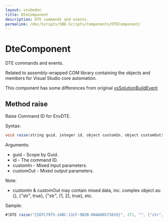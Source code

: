 ```yaml
---
layout: vssbedoc
title: DteComponent
description: DTE commands and events.
permalink: /doc/Scripts/SBE-Scripts/Components/DTEComponent/
---
```


# DteComponent

DTE commands and events.

Related to assembly-wrapped COM library containing the objects and members for Visual Studio core automation.

This component has some differences from original [vsSolutionBuildEvent](http://vssbe.r-eg.net/doc/Scripts/SBE-Scripts/Components/DTEComponent/)

## Method raise

Raise Command ID for EnvDTE.

Syntax:

```java
void raise(string guid, integer id, object customIn, object customOut)
```

Arguments:

* guid - Scope by Guid.
* id - The command ID.
* customIn - Mixed input parameters.
* customOut - Mixed output parameters.

Note:

* customIn & customOut may contain mixed data, inc. complex object as: {}, {"str", true}, {"str", {1, 2}, true}, etc.

Sample:

```java
#[DTE raise("{5EFC7975-14BC-11CF-9B2B-00AA00573819}", 271, "", {"str", {1, 'y', {-12.457f}}, true})]
```